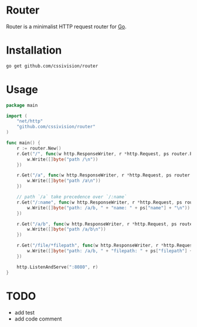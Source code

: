 # Router

Router is a minimalist HTTP request router for [Go](https://golang.org/).

# Installation
```sh
go get github.com/cssivision/router
```

# Usage

```go
package main

import (
    "net/http"
    "github.com/cssivision/router"
)

func main() {
    r := router.New()
    r.Get("/", func(w http.ResponseWriter, r *http.Request, ps router.Params){
        w.Write([]byte("path /\n"))
    })

    r.Get("/a", func(w http.ResponseWriter, r *http.Request, ps router.Params){
        w.Write([]byte("path /a\n"))
    })

    // path `/a` take precedence over `/:name`
    r.Get("/:name", func(w http.ResponseWriter, r *http.Request, ps router.Params){
        w.Write([]byte("path: /a/b, " + "name: " + ps["name"] + "\n"))
    })

    r.Get("/a/b", func(w http.ResponseWriter, r *http.Request, ps router.Params){
        w.Write([]byte("path /a/b\n"))
    })

    r.Get("/file/*filepath", func(w http.ResponseWriter, r *http.Request, ps router.Params){
        w.Write([]byte("path: /a/b, " + "filepath: " + ps["filepath"] + "\n"))
    })

    http.ListenAndServe(":8080", r)
}
```

# TODO

* add test
* add code comment

